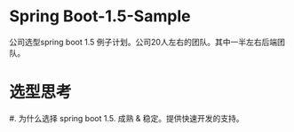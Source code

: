 # Spring Boot-1.5-Sample
公司选型spring boot 1.5 例子计划。公司20人左右的团队。其中一半左右后端团队。

# 选型思考
#. 为什么选择 spring boot 1.5.
   成熟 & 稳定。提供快速开发的支持。
